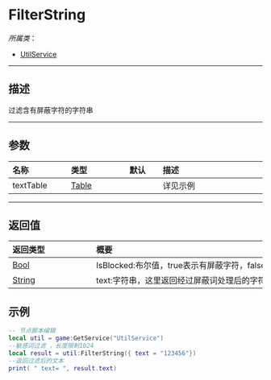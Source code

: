 # FilterString

*所属类*：
* [UtilService](/Api/Classes/Service/UtilService.md)
------------------------------------------------------------------------------------------
## 描述

过滤含有屏蔽字符的字符串

------------------------------------------------------------------------------------------
## 参数

|<div style="width:100px">名称</div>|<div style="width:100px">类型</div>|<div style="width:50px">默认</div>|<div style="width:350px">描述</div>|
|:---|:---|:---|:---|
|textTable|[Table](/Api/DataType/Table.md)||详见示例|

------------------------------------------------------------------------------------------
## 返回值

|<div style="width:150px">返回类型</div>|<div style="width:520px">概要</div>|
|:---|:---|
|[Bool](/Api/DataType/Bool.md)|IsBlocked:布尔值，true表示有屏蔽字符，false表示没有|
|[String](/Api/DataType/String.md)|text:字符串，这里返回经过屏蔽词处理后的字符串|

## **示例**

```lua
-- 节点脚本编辑
local util = game:GetService("UtilService")
--敏感词过滤 ，长度限制1024 
local result = util:FilterString({ text = "123456"})
--返回过滤后的文本
print( " text= ", result.text)
```

## 
